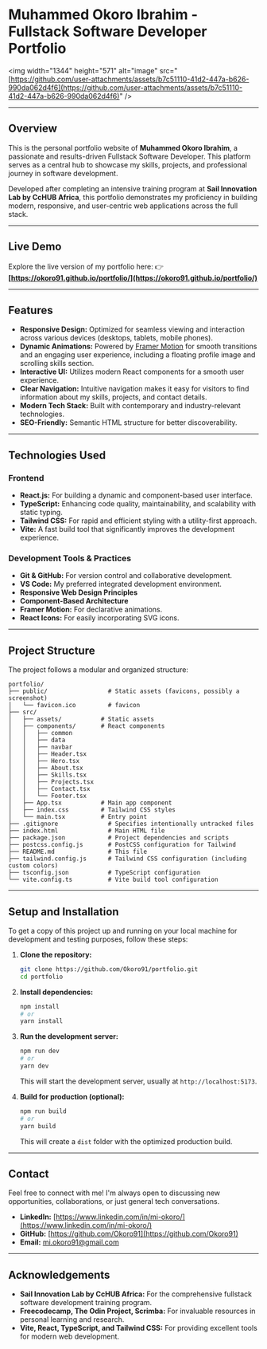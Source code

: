 

# Muhammed Okoro Ibrahim - Fullstack Software Developer Portfolio

\<img width="1344" height="571" alt="image" src="[https://github.com/user-attachments/assets/b7c51110-41d2-447a-b626-990da062d4f6](https://github.com/user-attachments/assets/b7c51110-41d2-447a-b626-990da062d4f6)" /\>

-----

## Overview

This is the personal portfolio website of **Muhammed Okoro Ibrahim**, a passionate and results-driven Fullstack Software Developer. This platform serves as a central hub to showcase my skills, projects, and professional journey in software development.

Developed after completing an intensive training program at **Sail Innovation Lab by CcHUB Africa**, this portfolio demonstrates my proficiency in building modern, responsive, and user-centric web applications across the full stack.

-----

## Live Demo

Explore the live version of my portfolio here:
👉 **[https://okoro91.github.io/portfolio/](https://okoro91.github.io/portfolio/)**

-----

## Features

  * **Responsive Design:** Optimized for seamless viewing and interaction across various devices (desktops, tablets, mobile phones).
  * **Dynamic Animations:** Powered by [Framer Motion](https://www.framer.com/motion/) for smooth transitions and an engaging user experience, including a floating profile image and scrolling skills section.
  * **Interactive UI:** Utilizes modern React components for a smooth user experience.
  * **Clear Navigation:** Intuitive navigation makes it easy for visitors to find information about my skills, projects, and contact details.
  * **Modern Tech Stack:** Built with contemporary and industry-relevant technologies.
  * **SEO-Friendly:** Semantic HTML structure for better discoverability.

-----

## Technologies Used

### Frontend

  * **React.js:** For building a dynamic and component-based user interface.
  * **TypeScript:** Enhancing code quality, maintainability, and scalability with static typing.
  * **Tailwind CSS:** For rapid and efficient styling with a utility-first approach.
  * **Vite:** A fast build tool that significantly improves the development experience.

### Development Tools & Practices

  * **Git & GitHub:** For version control and collaborative development.
  * **VS Code:** My preferred integrated development environment.
  * **Responsive Web Design Principles**
  * **Component-Based Architecture**
  * **Framer Motion:** For declarative animations.
  * **React Icons:** For easily incorporating SVG icons.

-----

## Project Structure

The project follows a modular and organized structure:

```
portfolio/
├── public/                 # Static assets (favicons, possibly a screenshot)
│   └── favicon.ico         # favicon
├── src/
│   ├── assets/           # Static assets
│   ├── components/       # React components
│   │   ├── common
│   │   ├── data
│   │   ├── navbar
│   │   ├── Header.tsx
│   │   ├── Hero.tsx
│   │   ├── About.tsx
│   │   ├── Skills.tsx
│   │   ├── Projects.tsx
│   │   ├── Contact.tsx
│   │   └── Footer.tsx
│   ├── App.tsx           # Main app component
│   ├── index.css         # Tailwind CSS styles
│   └── main.tsx          # Entry point
├── .gitignore              # Specifies intentionally untracked files
├── index.html              # Main HTML file
├── package.json            # Project dependencies and scripts
├── postcss.config.js       # PostCSS configuration for Tailwind
├── README.md               # This file
├── tailwind.config.js      # Tailwind CSS configuration (including custom colors)
├── tsconfig.json           # TypeScript configuration
└── vite.config.ts          # Vite build tool configuration
```

-----

## Setup and Installation

To get a copy of this project up and running on your local machine for development and testing purposes, follow these steps:

1.  **Clone the repository:**

    ```bash
    git clone https://github.com/Okoro91/portfolio.git
    cd portfolio
    ```

2.  **Install dependencies:**

    ```bash
    npm install
    # or
    yarn install
    ```

3.  **Run the development server:**

    ```bash
    npm run dev
    # or
    yarn dev
    ```

    This will start the development server, usually at `http://localhost:5173`.

4.  **Build for production (optional):**

    ```bash
    npm run build
    # or
    yarn build
    ```

    This will create a `dist` folder with the optimized production build.

-----

## Contact

Feel free to connect with me\! I'm always open to discussing new opportunities, collaborations, or just general tech conversations.

  * **LinkedIn:** [https://www.linkedin.com/in/mi-okoro/](https://www.linkedin.com/in/mi-okoro/)
  * **GitHub:** [https://github.com/Okoro91](https://github.com/Okoro91)
  * **Email:** [mi.okoro91@gmail.com](mailto:mi.okoro91@gmail.com)

-----

## Acknowledgements

  * **Sail Innovation Lab by CcHUB Africa:** For the comprehensive fullstack software development training program.
  * **Freecodecamp, The Odin Project, Scrimba:** For invaluable resources in personal learning and research.
  * **Vite, React, TypeScript, and Tailwind CSS:** For providing excellent tools for modern web development.

